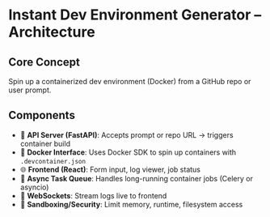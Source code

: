 # Instant Dev Environment Generator – Architecture

## Core Concept
Spin up a containerized dev environment (Docker) from a GitHub repo or user prompt.

## Components

- 🧠 **API Server (FastAPI)**: Accepts prompt or repo URL → triggers container build
- 🐳 **Docker Interface**: Uses Docker SDK to spin up containers with `.devcontainer.json`
- 🌐 **Frontend (React)**: Form input, log viewer, job status
- 🔁 **Async Task Queue**: Handles long-running container jobs (Celery or asyncio)
- 📡 **WebSockets**: Stream logs live to frontend
- 🔐 **Sandboxing/Security**: Limit memory, runtime, filesystem access
